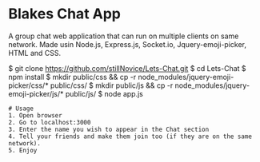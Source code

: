 # Blakes Chat App
A group chat web application that can run on multiple clients on same network. Made usin Node.js, Express.js, Socket.io, Jquery-emoji-picker, HTML and CSS.

$ git clone https://github.com/stillNovice/Lets-Chat.git
$ cd Lets-Chat
$ npm install
$ mkdir public/css && cp -r node_modules/jquery-emoji-picker/css/* public/css/
$ mkdir public/js && cp -r node_modules/jquery-emoji-picker/js/* public/js/
$ node app.js

```
# Usage
1. Open browser
2. Go to localhost:3000
3. Enter the name you wish to appear in the Chat section
4. Tell your friends and make them join too (if they are on the same network).
5. Enjoy

